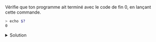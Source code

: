 Vérifie que ton programme ait terminé avec le code de fin 0, en lançant cette commande.
```sh
> echo $?
0
```
<details>
<summary>Solution</summary>

```c
#include <stdio.h>
// suite du code
```
</details>
